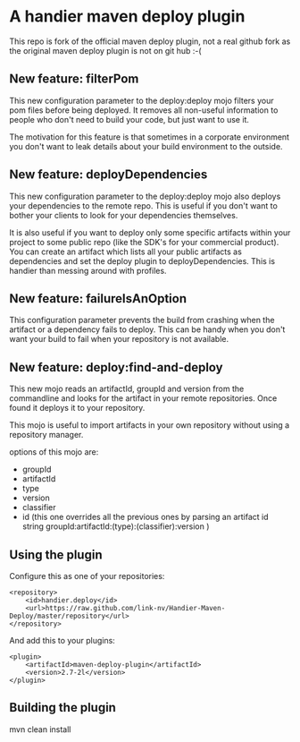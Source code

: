 A handier maven deploy plugin
=============================

This repo is fork of the official maven deploy plugin, not a real github fork as the original maven deploy plugin is not on git hub :-(

New feature: filterPom
----------------------

This new configuration parameter to the deploy:deploy mojo filters your pom files before being deployed. It removes all non-useful information to people who don't need to build your code, but just want to use it. 

The motivation for this feature is that sometimes in a corporate environment you don't want to leak details about your build environment to the outside.

New feature: deployDependencies
-------------------------------

This new configuration parameter to the deploy:deploy mojo also deploys your dependencies to the remote repo. This is useful if you don't want to bother your clients to look for your dependencies themselves.

It is also useful if you want to deploy only some specific artifacts within your project to some public repo (like the SDK's for your commercial product). You can create an artifact which lists all your public artifacts as dependencies and set the deploy plugin to deployDependencies. This is handier than messing around with profiles.

New feature: failureIsAnOption
------------------------------

This configuration parameter prevents the build from crashing when the artifact or a dependency fails to deploy. This can be handy when you don't want your build to fail when your repository is not available. 

New feature: deploy:find-and-deploy
-----------------------------------

This new mojo reads an artifactId, groupId and version from the commandline and looks for the artifact in your remote repositories. Once found it deploys it to your repository.

This mojo is useful to import artifacts in your own repository without using a repository manager.

options of this mojo are:
* groupId
* artifactId
* type
* version
* classifier
* id (this one overrides all the previous ones by parsing an artifact id string groupId:artifactId:(type):(classifier):version ) 

Using the plugin
----------------
Configure this as one of your repositories:

    <repository>
        <id>handier.deploy</id>
        <url>https://raw.github.com/link-nv/Handier-Maven-Deploy/master/repository</url>
    </repository>

And add this to your plugins:

    <plugin>
        <artifactId>maven-deploy-plugin</artifactId>
        <version>2.7-2l</version>
    </plugin>


Building the plugin
-------------------
mvn clean install
